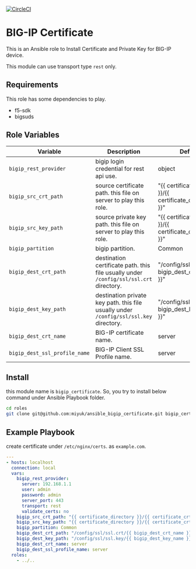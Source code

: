 [![CircleCI](https://circleci.com/gh/miyuk/ansible_bigip_certificate.svg?style=svg)](https://circleci.com/gh/miyuk/ansible_bigip_certificate)

# BIG-IP Certificate

This is an Ansible role to Install Certificate and Private Key for BIG-IP device.

This module can use transport type `rest` only.

## Requirements

This role has some dependencies to play.

- f5-sdk
- bigsuds

## Role Variables

| Variable | Description | Default |
| --- | --- | --- |
| `bigip_rest_provider` | bigip login credential for rest api use. | object |
| `bigip_src_crt_path` | source certificate path. this file on server to play this role. | "{{ certificate_directory }}/{{ certificate_crt_filename }}" |
| `bigip_src_key_path` | source private key path. this file on server to play this role. | "{{ certificate_directory }}/{{ certificate_crt_filename }}" |
| `bigip_partition` | bigip partition. | Common |
| `bigip_dest_crt_path` | destination certificate path. this file usually under `/config/ssl/ssl.crt` directory. | "/config/ssl/ssl.crt/{{ bigip_dest_crt_name }}" |
| `bigip_dest_key_path` | destination private key path. this file usually under `/config/ssl/ssl.key` directory. | "/config/ssl/ssl.key/{{ bigip_dest_key_name }}" |
| `bigip_dest_crt_name` | BIG-IP certificate name. | server |
| `bigip_dest_ssl_profile_name` | BIG-IP Client SSL Profile name. | server |

## Install

this module name is `bigip_certificate`. So, you try to install below command under Ansible Playbook folder.

```bash
cd roles
git clone git@github.com:miyuk/ansible_bigip_certificate.git bigip_certificate
```

## Example Playbook

create certificate under `/etc/nginx/certs`. as `example.com`.

```yaml
---
- hosts: localhost
  connection: local
  vars:
    bigip_rest_provider:
      server: 192.168.1.1
      user: admin
      password: admin
      server_port: 443
      transport: rest
      validate_certs: no
    bigip_src_crt_path: "{{ certificate_directory }}/{{ certificate_crt_filename }}"
    bigip_src_key_path: "{{ certificate_directory }}/{{ certificate_crt_filename }}"
    bigip_partition: Common
    bigip_dest_crt_path: "/config/ssl/ssl.crt/{{ bigip_dest_crt_name }}"
    bigip_dest_key_path: "/config/ssl/ssl.key/{{ bigip_dest_key_name }}"
    bigip_dest_crt_name: server
    bigip_dest_ssl_profile_name: server
  roles:
    - ../..
```